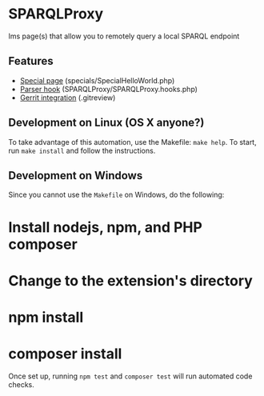 # SPARQLProxy

Ims page(s) that allow you to remotely query a local SPARQL endpoint

## Features

 * [Special page](https://www.mediawiki.org/wiki/Manual:Special_pages) (specials/SpecialHelloWorld.php)
 * [Parser hook](https://www.mediawiki.org/wiki/Manual:Parser_functions) (SPARQLProxy/SPARQLProxy.hooks.php)
 * [Gerrit integration](https://www.mediawiki.org/wiki/Gerrit) (.gitreview)

## Development on Linux (OS X anyone?)
To take advantage of this automation, use the Makefile: `make help`. To start,
run `make install` and follow the instructions.

## Development on Windows
Since you cannot use the `Makefile` on Windows, do the following:

  # Install nodejs, npm, and PHP composer
  # Change to the extension's directory
  # npm install
  # composer install

Once set up, running `npm test` and `composer test` will run automated code checks.